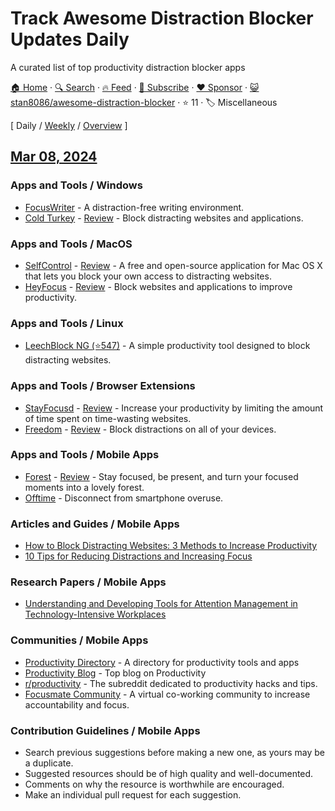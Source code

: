 # Track Awesome Distraction Blocker Updates Daily

A curated list of top productivity distraction blocker apps

[🏠 Home](/README.md) · [🔍 Search](https://www.trackawesomelist.com/search/) · [🔥 Feed](https://www.trackawesomelist.com/stan8086/awesome-distraction-blocker/rss.xml) · [📮 Subscribe](https://trackawesomelist.us17.list-manage.com/subscribe?u=d2f0117aa829c83a63ec63c2f&id=36a103854c) · [❤️  Sponsor](https://github.com/sponsors/theowenyoung) · [😺 stan8086/awesome-distraction-blocker](https://github.com/stan8086/awesome-distraction-blocker) · ⭐ 11 · 🏷️ Miscellaneous

[ Daily / [Weekly](/content/stan8086/awesome-distraction-blocker/week/README.md) / [Overview](/content/stan8086/awesome-distraction-blocker/readme/README.md) ]

## [Mar 08, 2024](/content/2024/03/08/README.md)

### Apps and Tools / Windows

*   [FocusWriter](https://gottcode.org/focuswriter/) - A distraction-free writing environment.
*   [Cold Turkey](https://getcoldturkey.com/) - [Review](https://productivity.directory/cold-turkey) - Block distracting websites and applications.

### Apps and Tools / MacOS

*   [SelfControl](https://selfcontrolapp.com/) - [Review](https://productivity.directory/selfcontrol) - A free and open-source application for Mac OS X that lets you block your own access to distracting websites.
*   [HeyFocus](https://heyfocus.com/) - [Review](https://productivity.directory/heyfocus) - Block websites and applications to improve productivity.

### Apps and Tools / Linux

*   [LeechBlock NG (⭐547)](https://github.com/proginosko/LeechBlockNG) - A simple productivity tool designed to block distracting websites.

### Apps and Tools / Browser Extensions

*   [StayFocusd](https://chrome.google.com/webstore/detail/stayfocusd/laankejkbhbdhmipfmgcngdelahlfoji) - [Review](https://productivity.directory/stayfocusd) - Increase your productivity by limiting the amount of time spent on time-wasting websites.
*   [Freedom](https://freedom.to/) - [Review](https://productivity.directory/freedom) - Block distractions on all of your devices.

### Apps and Tools / Mobile Apps

*   [Forest](https://www.forestapp.cc/) - [Review](https://productivity.directory/forest) - Stay focused, be present, and turn your focused moments into a lovely forest.
*   [Offtime](http://offtime.co/) - Disconnect from smartphone overuse.

### Articles and Guides / Mobile Apps

*   [How to Block Distracting Websites: 3 Methods to Increase Productivity](https://example.com)
*   [10 Tips for Reducing Distractions and Increasing Focus](https://example.com)

### Research Papers / Mobile Apps

*   [Understanding and Developing Tools for Attention Management in Technology-Intensive Workplaces](https://example.com)

### Communities / Mobile Apps

*   [Productivity Directory](https://productivity.directory/) - A directory for productivity tools and apps
*   [Productivity Blog](https://blog.productivity.directory/) - Top blog on Productivity
*   [r/productivity](https://www.reddit.com/r/productivity/) - The subreddit dedicated to productivity hacks and tips.
*   [Focusmate Community](https://www.focusmate.com/community) - A virtual co-working community to increase accountability and focus.

### Contribution Guidelines / Mobile Apps

*   Search previous suggestions before making a new one, as yours may be a duplicate.
*   Suggested resources should be of high quality and well-documented.
*   Comments on why the resource is worthwhile are encouraged.
*   Make an individual pull request for each suggestion.